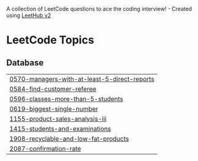 A collection of LeetCode questions to ace the coding interview! - Created using [LeetHub v2](https://github.com/arunbhardwaj/LeetHub-2.0)
<!---LeetCode Topics Start-->
# LeetCode Topics
## Database
|  |
| ------- |
| [0570-managers-with-at-least-5-direct-reports](https://github.com/RohitUJadhav/SQL/tree/master/0570-managers-with-at-least-5-direct-reports) |
| [0584-find-customer-referee](https://github.com/RohitUJadhav/SQL/tree/master/0584-find-customer-referee) |
| [0596-classes-more-than-5-students](https://github.com/RohitUJadhav/SQL/tree/master/0596-classes-more-than-5-students) |
| [0619-biggest-single-number](https://github.com/RohitUJadhav/SQL/tree/master/0619-biggest-single-number) |
| [1155-product-sales-analysis-iii](https://github.com/RohitUJadhav/SQL/tree/master/1155-product-sales-analysis-iii) |
| [1415-students-and-examinations](https://github.com/RohitUJadhav/SQL/tree/master/1415-students-and-examinations) |
| [1908-recyclable-and-low-fat-products](https://github.com/RohitUJadhav/SQL/tree/master/1908-recyclable-and-low-fat-products) |
| [2087-confirmation-rate](https://github.com/RohitUJadhav/SQL/tree/master/2087-confirmation-rate) |
<!---LeetCode Topics End-->